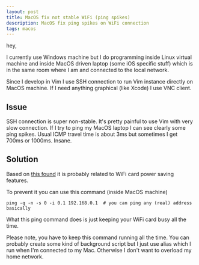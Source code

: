 ```yaml
---
layout: post
title: MacOS fix not stable WiFi (ping spikes)
description: MacOS fix ping spikes on WiFi connection
tags: macos
---
```


hey,

I currently use Windows machine but I do programming inside Linux virtual machine and
inside MacOS driven laptop (some iOS specific stuff) which is in the same room where I am and connected to the local network.

Since I develop in Vim I use SSH connection to run Vim instance directly on MacOS machine.
If I need anything graphical (like Xcode) I use VNC client.

Issue
-----

SSH connection is super non-stable. It's pretty painful to use Vim with very slow connection. If I try to ping my MacOS laptop
I can see clearly some ping spikes. Usual ICMP travel time is about 3ms but sometimes I get 700ms or 1000ms. Insane.

Solution
--------

Based on [this found](https://symless.com/forums/topic/5902-workaround-macos-wifi-ping-spikes/)
it is probably related to WiFi card power saving features.

To prevent it you can use this command (inside MacOS machine)

```
ping -q -n -s 0 -i 0.1 192.168.0.1  # you can ping any (real) address basically
```

What this ping command does is just keeping your WiFi card busy all the time.

Please note, you have to keep this command running all the time. You can probably create some kind of background script
but I just use alias which I run when I'm connected to my Mac. Otherwise I don't want to overload my home network.
